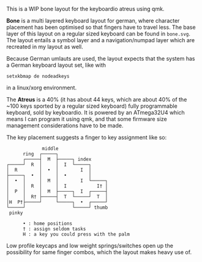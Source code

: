 This is a WIP bone layout for the keyboardio atreus using qmk.

**Bone** is a multi layered keyboard layout for german, where character placement has
been optimised so that fingers have to travel less. The base layer of this layout on a regular sized
keyboard can be found in `bone.svg`. The layout entails a symbol layer and a navigation/numpad layer
which are recreated in my layout as well.

Because German umlauts are used, the layout expects that the system has a German keyboard layout set, like with

    setxkbmap de nodeadkeys

in a linux/xorg environment.

The **Atreus** is a 40% (it has about 44 keys, which are about 40% of the ~100 keys sported by a
regular sized keyboard) fully programmable keyboard, sold by keyboardio. It is powered by an ATmega32U4
which means I can program it using qmk, and that some firmware size management considerations have to be made.

The key placement suggests a finger to key assignment like so:

                 middle
          ring  ┌─────┐
          ┌─────┤  M  ├─────┐ index
    ┌─────┘  R  │     │  I  └─────┐
    │  R        │  •  │        I  │
    ├─────┐  •  │     │  •        │
    │  •  │     │  M  │        I  └─────┐
    │     │  R  │     │  I           I† │
    │  P  │     │  M  ├─────┐  I  ┌─────┤
    │     │  R† ├─────┤  T  └─────┘  T  │
    │H  P†├─────┘     └─────┐  •  ┌─────┘
    └─────┘                 └─────┘ thumb
     pinky

          • : home positions
          † : assign seldom tasks
          H : a key you could press with the palm

Low profile keycaps and low weight springs/switches open up the possibility for same finger combos, which the layout makes
heavy use of.
